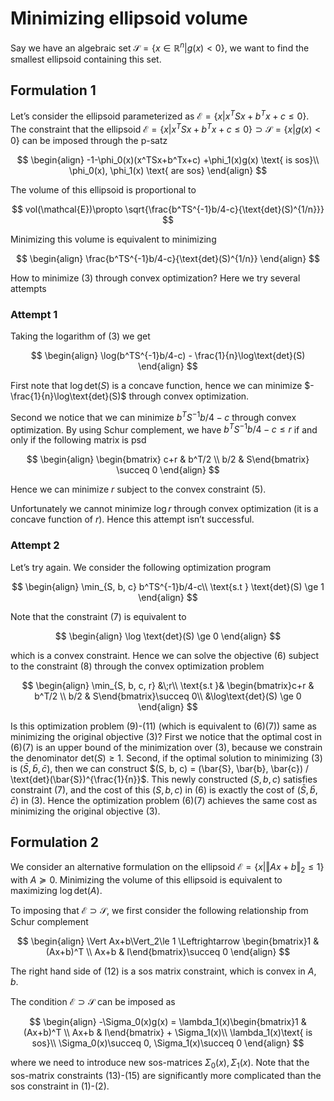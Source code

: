 # Minimizing ellipsoid volume

Say we have an algebraic set $\mathcal{S} = \{x \in\mathbb{R}^n| g(x) < 0\}$, we want to find the smallest ellipsoid containing this set.

## Formulation 1

Let’s consider the ellipsoid parameterized as $\mathcal{E}=\{x | x^TSx+b^Tx+c\leq 0\}$. The constraint that the ellipsoid $\mathcal{E}=\{x | x^TSx+b^Tx+c\le 0\} \supset \mathcal{S}=\{x | g(x)< 0\}$ can be imposed through the p-satz

$$
\begin{align}
-1-\phi_0(x)(x^TSx+b^Tx+c) +\phi_1(x)g(x) \text{ is sos}\\
\phi_0(x), \phi_1(x) \text{ are sos}
\end{align}
$$

The volume of this ellipsoid is proportional to

$$
vol(\mathcal{E})\propto \sqrt{\frac{b^TS^{-1}b/4-c}{\text{det}(S)^{1/n}}}
$$

Minimizing this volume is equivalent to minimizing

$$
\begin{align}
\frac{b^TS^{-1}b/4-c}{\text{det}(S)^{1/n}}
\end{align}
$$

How to minimize (3) through convex optimization? Here we try several attempts

### Attempt 1

 Taking the logarithm of (3) we get

$$
\begin{align}
\log(b^TS^{-1}b/4-c) - \frac{1}{n}\log\text{det}(S)
\end{align}
$$

First note that $\log\text{det}(S)$ is a concave function, hence we can minimize $-\frac{1}{n}\log\text{det}(S)$ through convex optimization.

Second we notice that we can minimize $b^TS^{-1}b/4-c$ through convex optimization. By using Schur complement, we have $b^TS^{-1}b/4-c\le r$ if and only if the following matrix is psd

$$
\begin{align}
\begin{bmatrix} c+r & b^T/2 \\ b/2 & S\end{bmatrix} \succeq 0
\end{align}
$$

Hence we can minimize $r$ subject to the convex constraint (5).

Unfortunately we cannot minimize $\log r$ through convex optimization (it is a concave function of $r$). Hence this attempt isn’t successful.

### Attempt 2

Let’s try again. We consider the following optimization program

$$
\begin{align}
\min_{S, b, c} b^TS^{-1}b/4-c\\
\text{s.t } \text{det}(S) \ge 1
\end{align}
$$

Note that the constraint (7) is equivalent to

$$
\begin{align}
\log \text{det}(S) \ge 0
\end{align}
$$

which is a convex constraint. Hence we can solve the objective (6) subject to the constraint (8) through the convex optimization problem

$$
\begin{align}
\min_{S, b, c, r} &\;r\\
\text{s.t }& \begin{bmatrix}c+r & b^T/2 \\ b/2 & S\end{bmatrix}\succeq 0\\
&\log\text{det}(S) \ge 0
\end{align}
$$

Is this optimization problem (9)-(11) (which is equivalent to (6)(7)) same as minimizing the original objective (3)? First we notice that the optimal cost in (6)(7) is an upper bound of the minimization over (3), because we constrain the denominator $\text{det}(S)\ge 1$.  Second, if the optimal solution to minimizing (3) is $(\bar{S}, \bar{b}, \bar{c})$, then we can construct $(S, b, c) = (\bar{S}, \bar{b}, \bar{c}) / \text{det}(\bar{S})^{\frac{1}{n}}$. This newly constructed $(S, b, c)$ satisfies constraint (7), and the cost of this $(S, b, c)$ in (6) is exactly the cost of $(\bar{S}, \bar{b}, \bar{c})$ in (3). Hence the optimization problem (6)(7) achieves the same cost as minimizing the original objective (3).

## Formulation 2

We consider an alternative formulation on the ellipsoid $\mathcal{E} = \{x | \Vert Ax+b\Vert_2\le 1\}$ with $A\succeq 0$. Minimizing the volume of this ellipsoid is equivalent to maximizing $\log\text{det}(A)$. 

To imposing that $\mathcal{E}\supset\mathcal{S}$, we first consider the following relationship from Schur complement

$$
\begin{align}
\Vert Ax+b\Vert_2\le 1 \Leftrightarrow \begin{bmatrix}1 & (Ax+b)^T \\ Ax+b & I\end{bmatrix}\succeq 0
\end{align}
$$

The right hand side of (12) is a sos matrix constraint, which is convex in $A, b$.

The condition $\mathcal{E}\supset\mathcal{S}$ can be imposed as

$$
\begin{align}
-\Sigma_0(x)g(x) = \lambda_1(x)\begin{bmatrix}1 & (Ax+b)^T \\ Ax+b & I\end{bmatrix} + \Sigma_1(x)\\
\lambda_1(x)\text{ is sos}\\
\Sigma_0(x)\succeq 0, \Sigma_1(x)\succeq 0
\end{align}
$$

where we need to introduce new sos-matrices $\Sigma_0(x), \Sigma_1(x)$. Note that the sos-matrix constraints (13)-(15) are significantly more complicated than the sos constraint in (1)-(2).
